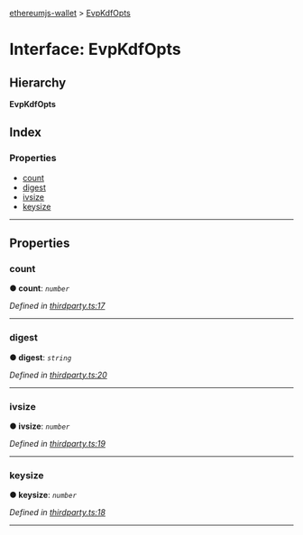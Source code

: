 [ethereumjs-wallet](../README.md) > [EvpKdfOpts](../interfaces/evpkdfopts.md)

# Interface: EvpKdfOpts

## Hierarchy

**EvpKdfOpts**

## Index

### Properties

- [count](evpkdfopts.md#count)
- [digest](evpkdfopts.md#digest)
- [ivsize](evpkdfopts.md#ivsize)
- [keysize](evpkdfopts.md#keysize)

---

## Properties

<a id="count"></a>

### count

**● count**: _`number`_

_Defined in [thirdparty.ts:17](https://github.com/ethereumjs/ethereumjs-wallet/blob/13fb20d/src/thirdparty.ts#L17)_

---

<a id="digest"></a>

### digest

**● digest**: _`string`_

_Defined in [thirdparty.ts:20](https://github.com/ethereumjs/ethereumjs-wallet/blob/13fb20d/src/thirdparty.ts#L20)_

---

<a id="ivsize"></a>

### ivsize

**● ivsize**: _`number`_

_Defined in [thirdparty.ts:19](https://github.com/ethereumjs/ethereumjs-wallet/blob/13fb20d/src/thirdparty.ts#L19)_

---

<a id="keysize"></a>

### keysize

**● keysize**: _`number`_

_Defined in [thirdparty.ts:18](https://github.com/ethereumjs/ethereumjs-wallet/blob/13fb20d/src/thirdparty.ts#L18)_

---

